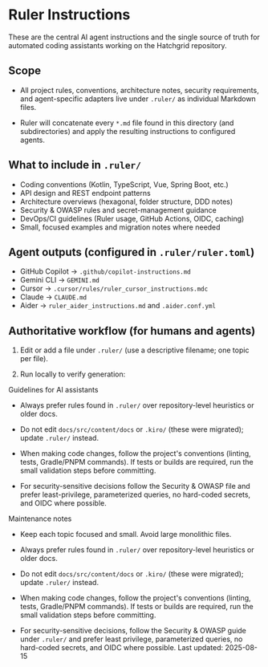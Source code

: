 # Ruler Instructions

These are the central AI agent instructions and the single source of truth for automated coding assistants working on the Hatchgrid repository.

## Scope

- All project rules, conventions, architecture notes, security requirements, and agent-specific adapters live under `.ruler/` as individual Markdown files.

- Ruler will concatenate every `*.md` file found in this directory (and subdirectories) and apply the resulting instructions to configured agents.

## What to include in `.ruler/`

- Coding conventions (Kotlin, TypeScript, Vue, Spring Boot, etc.)
- API design and REST endpoint patterns
- Architecture overviews (hexagonal, folder structure, DDD notes)
- Security & OWASP rules and secret-management guidance
- DevOps/CI guidelines (Ruler usage, GitHub Actions, OIDC, caching)
- Small, focused examples and migration notes where needed

## Agent outputs (configured in `.ruler/ruler.toml`)

- GitHub Copilot -> `.github/copilot-instructions.md`
- Gemini CLI -> `GEMINI.md`
- Cursor -> `.cursor/rules/ruler_cursor_instructions.mdc`
- Claude -> `CLAUDE.md`
- Aider -> `ruler_aider_instructions.md` and `.aider.conf.yml`

## Authoritative workflow (for humans and agents)

1. Edit or add a file under `.ruler/` (use a descriptive filename; one topic per file).

2. Run locally to verify generation:

Guidelines for AI assistants

- Always prefer rules found in `.ruler/` over repository-level heuristics or older docs.

- Do not edit `docs/src/content/docs` or `.kiro/` (these were migrated); update `.ruler/` instead.

- When making code changes, follow the project's conventions (linting, tests, Gradle/PNPM commands). If tests or builds are required, run the small validation steps before committing.

- For security-sensitive decisions follow the Security & OWASP file and prefer least-privilege, parameterized queries, no hard-coded secrets, and OIDC where possible.

Maintenance notes

- Keep each topic focused and small. Avoid large monolithic files.

- Always prefer rules found in `.ruler/` over repository-level heuristics or older docs.

- Do not edit `docs/src/content/docs` or `.kiro/` (these were migrated); update `.ruler/` instead.

- When making code changes, follow the project's conventions (linting, tests, Gradle/PNPM commands). If tests or builds are required, run the small validation steps before committing.

- For security-sensitive decisions, follow the Security & OWASP guide under `.ruler/` and prefer least privilege, parameterized queries, no hard-coded secrets, and OIDC where possible.
Last updated: 2025-08-15
